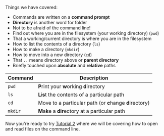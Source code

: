 Things we have covered:


* Commands are written on a **command prompt**
* **Directory** is another word for folder
* Not to be afraid of the command line!
* Find out where you are in the filesystem (your working directory) (`pwd`)
* That a working/current directory is where you are in the filesystem
* How to list the contents of a directory (`ls`)
* How to make a directory (`mkdir`)
* How to move into a new directory (`cd`)
* That `..` means directory above or **parent directory**
* Briefly touched upon **absolute** and **relative** paths


|Command|Description|
|-------|----------|
|`pwd`| **P**rint your **w**orking **d**irectory|
|`ls`| **L**i**s**t the contents of a particular path|
|`cd`| Move to a particular path (or **c**hange **d**irectory)|
|`mkdir`| **M**a**k**e a **dir**ectory at a particular path|


Now you're ready to try 
[Tutorial 2](https://www.katacoda.com/amblina/scenarios/tutorial2) where we 
will be covering how to open and read files on the command line.
